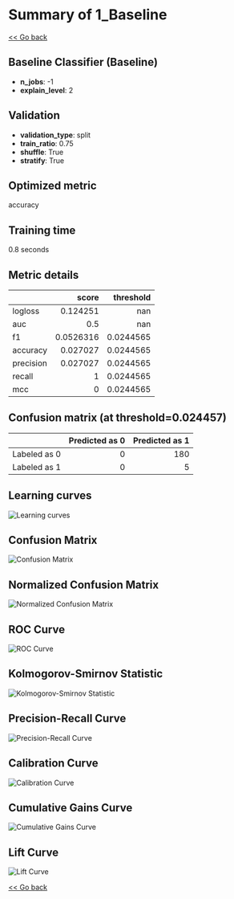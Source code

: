 # Summary of 1_Baseline

[<< Go back](../README.md)


## Baseline Classifier (Baseline)
- **n_jobs**: -1
- **explain_level**: 2

## Validation
 - **validation_type**: split
 - **train_ratio**: 0.75
 - **shuffle**: True
 - **stratify**: True

## Optimized metric
accuracy

## Training time

0.8 seconds

## Metric details
|           |     score |   threshold |
|:----------|----------:|------------:|
| logloss   | 0.124251  | nan         |
| auc       | 0.5       | nan         |
| f1        | 0.0526316 |   0.0244565 |
| accuracy  | 0.027027  |   0.0244565 |
| precision | 0.027027  |   0.0244565 |
| recall    | 1         |   0.0244565 |
| mcc       | 0         |   0.0244565 |


## Confusion matrix (at threshold=0.024457)
|              |   Predicted as 0 |   Predicted as 1 |
|:-------------|-----------------:|-----------------:|
| Labeled as 0 |                0 |              180 |
| Labeled as 1 |                0 |                5 |

## Learning curves
![Learning curves](learning_curves.png)
## Confusion Matrix

![Confusion Matrix](confusion_matrix.png)


## Normalized Confusion Matrix

![Normalized Confusion Matrix](confusion_matrix_normalized.png)


## ROC Curve

![ROC Curve](roc_curve.png)


## Kolmogorov-Smirnov Statistic

![Kolmogorov-Smirnov Statistic](ks_statistic.png)


## Precision-Recall Curve

![Precision-Recall Curve](precision_recall_curve.png)


## Calibration Curve

![Calibration Curve](calibration_curve_curve.png)


## Cumulative Gains Curve

![Cumulative Gains Curve](cumulative_gains_curve.png)


## Lift Curve

![Lift Curve](lift_curve.png)



[<< Go back](../README.md)

